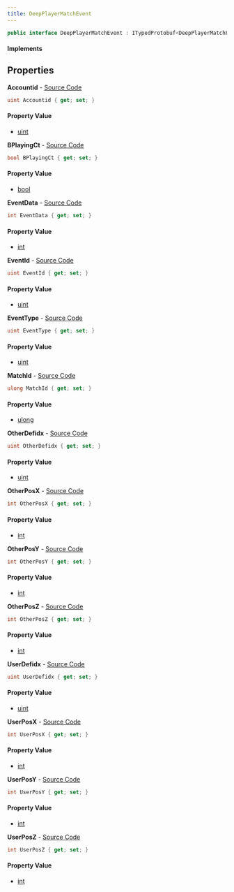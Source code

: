 ```yaml
---
title: DeepPlayerMatchEvent
---
```


```csharp
public interface DeepPlayerMatchEvent : ITypedProtobuf<DeepPlayerMatchEvent>, INativeHandle
```

#### Implements

## Properties

**Accountid** - [Source Code](https://github.com/swiftly-solution/swiftlys2/blob/master/managed/src/SwiftlyS2.Generated/Protobufs/Interfaces/DeepPlayerMatchEvent.cs#L13)

```csharp
uint Accountid { get; set; }
```

#### Property Value

- [uint](https://learn.microsoft.com/dotnet/api/system.uint32)

**BPlayingCt** - [Source Code](https://github.com/swiftly-solution/swiftlys2/blob/master/managed/src/SwiftlyS2.Generated/Protobufs/Interfaces/DeepPlayerMatchEvent.cs#L25)

```csharp
bool BPlayingCt { get; set; }
```

#### Property Value

- [bool](https://learn.microsoft.com/dotnet/api/system.boolean)

**EventData** - [Source Code](https://github.com/swiftly-solution/swiftlys2/blob/master/managed/src/SwiftlyS2.Generated/Protobufs/Interfaces/DeepPlayerMatchEvent.cs#L52)

```csharp
int EventData { get; set; }
```

#### Property Value

- [int](https://learn.microsoft.com/dotnet/api/system.int32)

**EventId** - [Source Code](https://github.com/swiftly-solution/swiftlys2/blob/master/managed/src/SwiftlyS2.Generated/Protobufs/Interfaces/DeepPlayerMatchEvent.cs#L19)

```csharp
uint EventId { get; set; }
```

#### Property Value

- [uint](https://learn.microsoft.com/dotnet/api/system.uint32)

**EventType** - [Source Code](https://github.com/swiftly-solution/swiftlys2/blob/master/managed/src/SwiftlyS2.Generated/Protobufs/Interfaces/DeepPlayerMatchEvent.cs#L22)

```csharp
uint EventType { get; set; }
```

#### Property Value

- [uint](https://learn.microsoft.com/dotnet/api/system.uint32)

**MatchId** - [Source Code](https://github.com/swiftly-solution/swiftlys2/blob/master/managed/src/SwiftlyS2.Generated/Protobufs/Interfaces/DeepPlayerMatchEvent.cs#L16)

```csharp
ulong MatchId { get; set; }
```

#### Property Value

- [ulong](https://learn.microsoft.com/dotnet/api/system.uint64)

**OtherDefidx** - [Source Code](https://github.com/swiftly-solution/swiftlys2/blob/master/managed/src/SwiftlyS2.Generated/Protobufs/Interfaces/DeepPlayerMatchEvent.cs#L49)

```csharp
uint OtherDefidx { get; set; }
```

#### Property Value

- [uint](https://learn.microsoft.com/dotnet/api/system.uint32)

**OtherPosX** - [Source Code](https://github.com/swiftly-solution/swiftlys2/blob/master/managed/src/SwiftlyS2.Generated/Protobufs/Interfaces/DeepPlayerMatchEvent.cs#L40)

```csharp
int OtherPosX { get; set; }
```

#### Property Value

- [int](https://learn.microsoft.com/dotnet/api/system.int32)

**OtherPosY** - [Source Code](https://github.com/swiftly-solution/swiftlys2/blob/master/managed/src/SwiftlyS2.Generated/Protobufs/Interfaces/DeepPlayerMatchEvent.cs#L43)

```csharp
int OtherPosY { get; set; }
```

#### Property Value

- [int](https://learn.microsoft.com/dotnet/api/system.int32)

**OtherPosZ** - [Source Code](https://github.com/swiftly-solution/swiftlys2/blob/master/managed/src/SwiftlyS2.Generated/Protobufs/Interfaces/DeepPlayerMatchEvent.cs#L46)

```csharp
int OtherPosZ { get; set; }
```

#### Property Value

- [int](https://learn.microsoft.com/dotnet/api/system.int32)

**UserDefidx** - [Source Code](https://github.com/swiftly-solution/swiftlys2/blob/master/managed/src/SwiftlyS2.Generated/Protobufs/Interfaces/DeepPlayerMatchEvent.cs#L37)

```csharp
uint UserDefidx { get; set; }
```

#### Property Value

- [uint](https://learn.microsoft.com/dotnet/api/system.uint32)

**UserPosX** - [Source Code](https://github.com/swiftly-solution/swiftlys2/blob/master/managed/src/SwiftlyS2.Generated/Protobufs/Interfaces/DeepPlayerMatchEvent.cs#L28)

```csharp
int UserPosX { get; set; }
```

#### Property Value

- [int](https://learn.microsoft.com/dotnet/api/system.int32)

**UserPosY** - [Source Code](https://github.com/swiftly-solution/swiftlys2/blob/master/managed/src/SwiftlyS2.Generated/Protobufs/Interfaces/DeepPlayerMatchEvent.cs#L31)

```csharp
int UserPosY { get; set; }
```

#### Property Value

- [int](https://learn.microsoft.com/dotnet/api/system.int32)

**UserPosZ** - [Source Code](https://github.com/swiftly-solution/swiftlys2/blob/master/managed/src/SwiftlyS2.Generated/Protobufs/Interfaces/DeepPlayerMatchEvent.cs#L34)

```csharp
int UserPosZ { get; set; }
```

#### Property Value

- [int](https://learn.microsoft.com/dotnet/api/system.int32)

